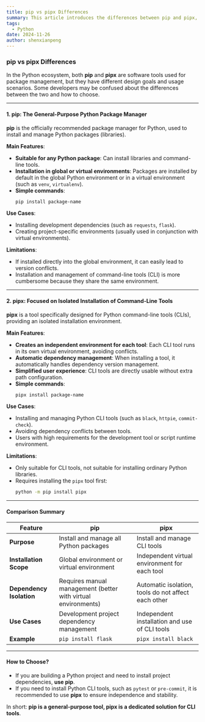 ```yaml
---
title: pip vs pipx Differences
summary: This article introduces the differences between pip and pipx, helping developers choose the right tool to manage Python packages and command-line tools.
tags:
  - Python
date: 2024-11-26
author: shenxianpeng
---
```


### **pip vs pipx Differences**

In the Python ecosystem, both **pip** and **pipx** are software tools used for package management, but they have different design goals and usage scenarios. Some developers may be confused about the differences between the two and how to choose.

---


#### **1. pip: The General-Purpose Python Package Manager**

**pip** is the officially recommended package manager for Python, used to install and manage Python packages (libraries).

**Main Features**:

- **Suitable for any Python package**: Can install libraries and command-line tools.
- **Installation in global or virtual environments**: Packages are installed by default in the global Python environment or in a virtual environment (such as `venv`, `virtualenv`).
- **Simple commands**:
  ```bash
  pip install package-name
  ```

**Use Cases**:

- Installing development dependencies (such as `requests`, `flask`).
- Creating project-specific environments (usually used in conjunction with virtual environments).

**Limitations**:

- If installed directly into the global environment, it can easily lead to version conflicts.
- Installation and management of command-line tools (CLI) is more cumbersome because they share the same environment.

---

#### **2. pipx: Focused on Isolated Installation of Command-Line Tools**

**pipx** is a tool specifically designed for Python command-line tools (CLIs), providing an isolated installation environment.

**Main Features**:

- **Creates an independent environment for each tool**: Each CLI tool runs in its own virtual environment, avoiding conflicts.
- **Automatic dependency management**: When installing a tool, it automatically handles dependency version management.
- **Simplified user experience**: CLI tools are directly usable without extra path configuration.
- **Simple commands**:
  ```bash
  pipx install package-name
  ```

**Use Cases**:

- Installing and managing Python CLI tools (such as `black`, `httpie`, `commit-check`).
- Avoiding dependency conflicts between tools.
- Users with high requirements for the development tool or script runtime environment.

**Limitations**:

- Only suitable for CLI tools, not suitable for installing ordinary Python libraries.
- Requires installing the `pipx` tool first:
  ```bash
  python -m pip install pipx
  ```

---

#### **Comparison Summary**

| Feature           | pip                           | pipx                     |
|----------------|-------------------------------|---------------------------|
| **Purpose**       | Install and manage all Python packages        | Install and manage CLI tools       |
| **Installation Scope**   | Global environment or virtual environment               | Independent virtual environment for each tool     |
| **Dependency Isolation**   | Requires manual management (better with virtual environments)  | Automatic isolation, tools do not affect each other      |
| **Use Cases**   | Development project dependency management               | Independent installation and use of CLI tools    |
| **Example**       | `pip install flask`           | `pipx install black`       |

---

#### **How to Choose?**

- If you are building a Python project and need to install project dependencies, **use pip**.
- If you need to install Python CLI tools, such as `pytest` or `pre-commit`, it is recommended to use **pipx** to ensure independence and stability.

In short: **pip is a general-purpose tool, pipx is a dedicated solution for CLI tools**.

